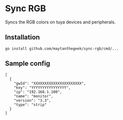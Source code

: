 # Sync RGB

Syncs the RGB colors on tuya devices and peripherals.

## Installation

```go install github.com/maytanthegeek/sync-rgb/cmd/...```

## Sample config

```
[
  {
    "gwId": "XXXXXXXXXXXXXXXXXXXXXX",
    "key": "YYYYYYYYYYYYYYYY",
    "ip": "192.168.1.100",
    "name": "monitor",
    "version": "3.3",
    "type": "strip"
  }
]
```